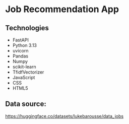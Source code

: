 # Job Recommendation App

## Technologies
- FastAPI  
- Python 3.13  
- uvicorn  
- Pandas
- Numpy
- scikit-learn
- TfidfVectorizer
- JavaScript  
- CSS
- HTML5

## Data source:
https://huggingface.co/datasets/lukebarousse/data_jobs